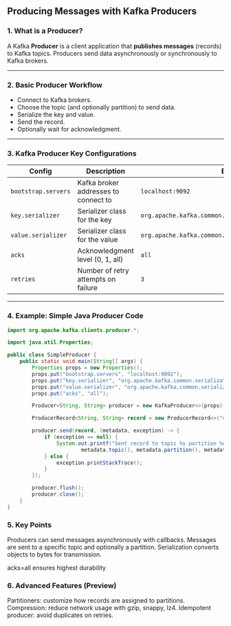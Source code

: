 ## Producing Messages with Kafka Producers

### 1. What is a Producer?
A Kafka **Producer** is a client application that **publishes messages** (records) to Kafka topics. Producers send data asynchronously or synchronously to Kafka brokers.

---

### 2. Basic Producer Workflow
- Connect to Kafka brokers.
- Choose the topic (and optionally partition) to send data.
- Serialize the key and value.
- Send the record.
- Optionally wait for acknowledgment.

---

### 3. Kafka Producer Key Configurations
| Config           | Description                                      | Example        |
|------------------|------------------------------------------------|----------------|
| `bootstrap.servers` | Kafka broker addresses to connect to           | `localhost:9092` |
| `key.serializer`    | Serializer class for the key                     | `org.apache.kafka.common.serialization.StringSerializer` |
| `value.serializer`  | Serializer class for the value                   | `org.apache.kafka.common.serialization.StringSerializer` |
| `acks`             | Acknowledgment level (0, 1, all)                 | `all`          |
| `retries`          | Number of retry attempts on failure              | `3`            |

---

### 4. Example: Simple Java Producer Code
```java
import org.apache.kafka.clients.producer.*;

import java.util.Properties;

public class SimpleProducer {
    public static void main(String[] args) {
        Properties props = new Properties();
        props.put("bootstrap.servers", "localhost:9092");
        props.put("key.serializer", "org.apache.kafka.common.serialization.StringSerializer");
        props.put("value.serializer", "org.apache.kafka.common.serialization.StringSerializer");
        props.put("acks", "all");

        Producer<String, String> producer = new KafkaProducer<>(props);

        ProducerRecord<String, String> record = new ProducerRecord<>("my-topic", "key1", "Hello Kafka");

        producer.send(record, (metadata, exception) -> {
            if (exception == null) {
                System.out.printf("Sent record to topic %s partition %d offset %d%n",
                        metadata.topic(), metadata.partition(), metadata.offset());
            } else {
                exception.printStackTrace();
            }
        });

        producer.flush();
        producer.close();
    }
}

```

### 5. Key Points
Producers can send messages asynchronously with callbacks.
Messages are sent to a specific topic and optionally a partition.
Serialization converts objects to bytes for transmission.

acks=all ensures highest durability

### 6. Advanced Features (Preview)
Partitioners: customize how records are assigned to partitions.
Compression: reduce network usage with gzip, snappy, lz4.
Idempotent producer: avoid duplicates on retries.

